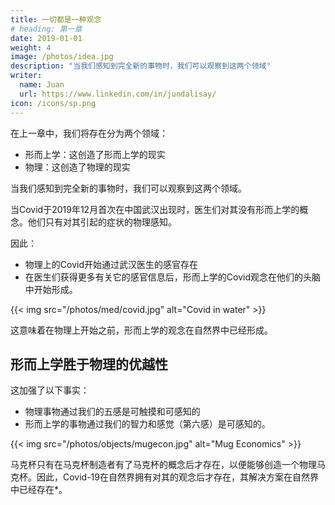 ```yaml
---
title: 一切都是一种观念
# heading: 第一章
date: 2019-01-01
weight: 4
image: /photos/idea.jpg
description: "当我们感知到完全新的事物时，我们可以观察到这两个领域"
writer:
  name: Juan
  url: https://www.linkedin.com/in/jundalisay/
icon: /icons/sp.png
---
```



在上一章中，我们将存在分为两个领域：

- 形而上学：这创造了形而上学的现实 
- 物理：这创造了物理的现实

当我们感知到完全新的事物时，我们可以观察到这两个领域。

当Covid于2019年12月首次在中国武汉出现时，医生们对其没有形而上学的概念。他们只有对其引起的症状的物理感知。

因此：
- 物理上的Covid开始通过武汉医生的感官存在
- 在医生们获得更多有关它的感官信息后，形而上学的Covid观念在他们的头脑中开始形成。

{{< img src="/photos/med/covid.jpg" alt="Covid in water" >}}

这意味着在物理上开始之前，形而上学的观念在自然界中已经形成。

## 形而上学胜于物理的优越性

这加强了以下事实：
- 物理事物通过我们的五感是可触摸和可感知的
- 形而上学的事物通过我们的智力和感觉（第六感）是可感知的。

{{< img src="/photos/objects/mugecon.jpg" alt="Mug Economics" >}}

马克杯只有在马克杯制造者有了马克杯的概念后才存在，以便能够创造一个物理马克杯。因此，Covid-19在自然界拥有对其的观念后才存在，其解决方案在自然界中已经存在*。
